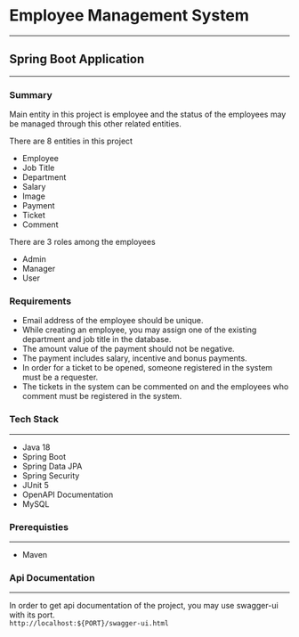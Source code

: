# Employee Management System
---

## Spring Boot Application
---

### Summary

Main entity in this project is employee and the status of the employees may be managed through this other related entities.

There are 8 entities in this project
- Employee
- Job Title
- Department
- Salary
- Image
- Payment
- Ticket
- Comment

There are 3 roles among the employees
- Admin
- Manager
- User

### Requirements

- Email address of the employee should be unique.
- While creating an employee, you may assign one of the existing department and job title in the database.
- The amount value of the payment should not be negative.
- The payment includes salary, incentive and bonus payments.
- In order for a ticket to be opened, someone registered in the system must be a requester.
- The tickets in the system can be commented on and the employees who comment must be registered in the system.

### Tech Stack
---
- Java 18
- Spring Boot
- Spring Data JPA
- Spring Security
- JUnit 5
- OpenAPI Documentation
- MySQL


### Prerequisties
---
- Maven

### Api Documentation
---

In order to get api documentation of the project, you may use swagger-ui with its port.<br/>
`http://localhost:${PORT}/swagger-ui.html`
